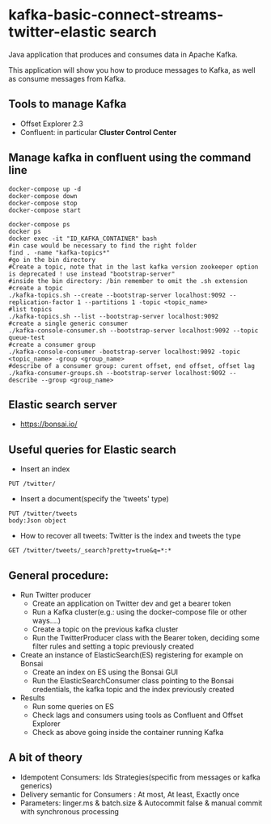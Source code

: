 # kafka-basic-connect-streams-twitter-elastic search

Java application that produces and consumes data in Apache Kafka. 

This application will show you how to produce messages to Kafka, as well as consume messages from Kafka. 

## Tools to manage Kafka
- Offset Explorer 2.3
- Confluent: in particular **Cluster Control Center**

## Manage kafka in confluent using the command line
```
docker-compose up -d
docker-compose down
docker-compose stop
docker-compose start

docker-compose ps
docker ps
docker exec -it "ID_KAFKA_CONTAINER" bash
#in case would be necessary to find the right folder
find . -name "kafka-topics*"
#go in the bin directory
#Create a topic, note that in the last kafka version zookeeper option is deprecated ! use instead "bootstrap-server"
#inside the bin directory: /bin remember to omit the .sh extension
#create a topic
./kafka-topics.sh --create --bootstrap-server localhost:9092 --replication-factor 1 --partitions 1 -topic <topic_name>
#list topics
./kafka-topics.sh --list --bootstrap-server localhost:9092
#create a single generic consumer
./kafka-console-consumer.sh --bootstrap-server localhost:9092 --topic queue-test
#create a consumer group
./kafka-console-consumer -bootstrap-server localhost:9092 -topic <topic_name> -group <group_name>
#describe of a consumer group: curent offset, end offset, offset lag
./kafka-consumer-groups.sh --bootstrap-server localhost:9092 --describe --group <group_name>

```

## Elastic search server
- https://bonsai.io/

## Useful queries for Elastic search

- Insert an index
```
PUT /twitter/
```

- Insert a document(specify the 'tweets' type) 
```
PUT /twitter/tweets
body:Json object
```

- How to recover all tweets: Twitter is the index and tweets the type
```
GET /twitter/tweets/_search?pretty=true&q=*:*
```

## General procedure:
- Run Twitter producer 
    - Create an application on Twitter dev and get a bearer token
    - Run a Kafka cluster(e.g.: using the docker-compose file or other ways....)
    - Create a topic on the previous kafka cluster
    - Run the TwitterProducer class with the Bearer token, deciding some filter rules and setting a topic previously created
- Create an instance of ElasticSearch(ES) registering for example on Bonsai
    - Create an index on ES using the Bonsai GUI
    - Run the ElasticSearchConsumer class pointing to the Bonsai credentials, the kafka topic and the index previously created
- Results
    - Run some queries on ES
    - Check lags and consumers using tools as Confluent and Offset Explorer
    - Check as above going inside the container running Kafka
## A bit of theory
- Idempotent Consumers: Ids Strategies(specific from messages or kafka generics)
- Delivery semantic for Consumers : At most, At least, Exactly once
- Parameters: linger.ms & batch.size & Autocommit false & manual commit with synchronous processing 
